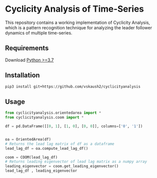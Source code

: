 # Cyclicity Analysis of Time-Series
This repository contains a working implementation of Cyclicity Analysis, which is a pattern recognition technique for analyzing the leader follower dynamics of multiple time-series.

## Requirements
Download [Python >=3.7](https://www.python.org/downloads/)

## Installation

```bash
pip3 install git+https://github.com/vskaush2/cyclicityanalysis
```

## Usage

```python
from cyclicityanalysis.orientedarea import *
from cyclicityanalysis.coom import *

df = pd.DataFrame([[0, 1], [1, 0], [0, 0]], columns=['0', '1'])


oa = OrientedArea(df)
# Returns the lead lag matrix of df as a dataframe
lead_lag_df = oa.compute_lead_lag_df()

coom = COOM(lead_lag_df)
# Returns leading eigenvector of lead lag matrix as a numpy array
leading_eigenvector = coom.get_leading_eigenvector()
lead_lag_df , leading_eigenvector
 ```
